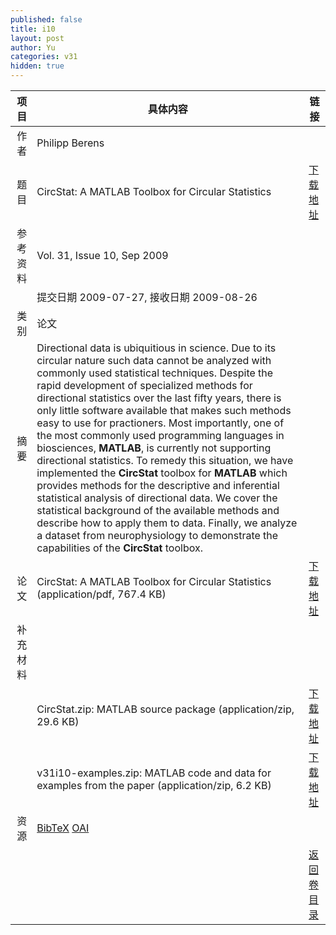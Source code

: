 ```yaml
---
published: false
title: i10
layout: post
author: Yu
categories: v31
hidden: true
---
```


| 项目 | 具体内容 | 链接 |
|---:|---|---|
| 作者 | Philipp Berens| |
| 题目 |CircStat: A MATLAB Toolbox for Circular Statistics | [下载地址](http://www.jstatsoft.org/v31/i10/paper) |
| 参考资料 |Vol. 31, Issue 10, Sep 2009 | |
| | 提交日期 2009-07-27, 接收日期 2009-08-26| | 
| 类别 | 论文| |
| 摘要 | Directional data is ubiquitious in science. Due to its circular nature such data cannot be analyzed with commonly used statistical techniques. Despite the rapid development of specialized methods for directional statistics over the last fifty years, there is only little software available that makes such methods easy to use for practioners. Most importantly, one of the most commonly used programming languages in biosciences, <b>MATLAB</b>, is currently not supporting directional statistics. To remedy this situation, we have implemented the <b>CircStat</b> toolbox for <b>MATLAB</b> which provides methods for the descriptive and inferential statistical analysis of directional data. We cover the statistical background of the available methods and describe how to apply them to data. Finally, we analyze a dataset from neurophysiology to demonstrate the capabilities of the <b>CircStat</b> toolbox.| |
| 论文 | CircStat: A MATLAB Toolbox for Circular Statistics  (application/pdf, 767.4 KB)| [下载地址](http://www.jstatsoft.org/v31/i10/paper) |
| 补充材料 | | |
| |CircStat.zip: MATLAB source package  (application/zip, 29.6 KB)|  [下载地址](http://www.jstatsoft.org/v31/i10/supp/1) |
| |v31i10-examples.zip: MATLAB code and data for examples from the paper  (application/zip, 6.2 KB)|  [下载地址](http://www.jstatsoft.org/v31/i10/supp/2) |
| 资源 | [BibTeX](http://www.jstatsoft.org/v31/i10/bibtex) [OAI](http://www.jstatsoft.org/oai?verb=GetRecord&identifier=oai.jstatsoft/v31/i10&prefix=oai_dc)| |
| |  | [返回卷目录]({{site.baseurl}}/volume/v31.html) |